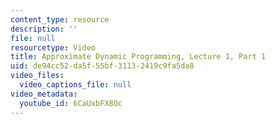 ```yaml
---
content_type: resource
description: ''
file: null
resourcetype: Video
title: Approximate Dynamic Programming, Lecture 1, Part 1
uid: de94cc52-da5f-55bf-3113-2419c9fa5da8
video_files:
  video_captions_file: null
video_metadata:
  youtube_id: 6CaUxbFX8Oc
---
```

